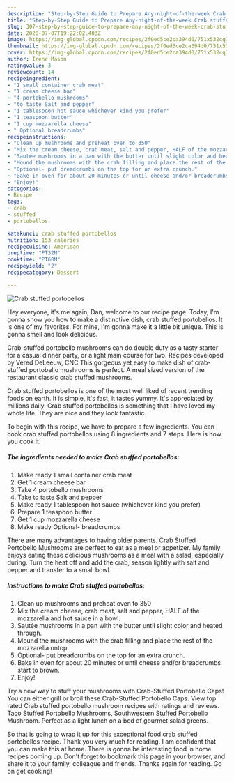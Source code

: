 ```yaml
---
description: "Step-by-Step Guide to Prepare Any-night-of-the-week Crab stuffed portobellos"
title: "Step-by-Step Guide to Prepare Any-night-of-the-week Crab stuffed portobellos"
slug: 307-step-by-step-guide-to-prepare-any-night-of-the-week-crab-stuffed-portobellos
date: 2020-07-07T19:22:02.403Z
image: https://img-global.cpcdn.com/recipes/2f0ed5ce2ca394d0/751x532cq70/crab-stuffed-portobellos-recipe-main-photo.jpg
thumbnail: https://img-global.cpcdn.com/recipes/2f0ed5ce2ca394d0/751x532cq70/crab-stuffed-portobellos-recipe-main-photo.jpg
cover: https://img-global.cpcdn.com/recipes/2f0ed5ce2ca394d0/751x532cq70/crab-stuffed-portobellos-recipe-main-photo.jpg
author: Irene Mason
ratingvalue: 3
reviewcount: 14
recipeingredient:
- "1 small container crab meat"
- "1 cream cheese bar"
- "4 portobello mushrooms"
- "to taste Salt and pepper"
- "1 tablespoon hot sauce whichever kind you prefer"
- "1 teaspoon butter"
- "1 cup mozzarella cheese"
- " Optional breadcrumbs"
recipeinstructions:
- "Clean up mushrooms and preheat oven to 350"
- "Mix the cream cheese, crab meat, salt and pepper, HALF of the mozzarella and hot sauce in a bowl."
- "Sautée mushrooms in a pan with the butter until slight color and heated through."
- "Mound the mushrooms with the crab filling and place the rest of the mozzarella ontop."
- "Optional- put breadcrumbs on the top for an extra crunch."
- "Bake in oven for about 20 minutes or until cheese and/or breadcrumbs start to brown."
- "Enjoy!"
categories:
- Recipe
tags:
- crab
- stuffed
- portobellos

katakunci: crab stuffed portobellos 
nutrition: 153 calories
recipecuisine: American
preptime: "PT32M"
cooktime: "PT60M"
recipeyield: "2"
recipecategory: Dessert

---
```



![Crab stuffed portobellos](https://img-global.cpcdn.com/recipes/2f0ed5ce2ca394d0/751x532cq70/crab-stuffed-portobellos-recipe-main-photo.jpg)

Hey everyone, it's me again, Dan, welcome to our recipe page. Today, I'm gonna show you how to make a distinctive dish, crab stuffed portobellos. It is one of my favorites. For mine, I'm gonna make it a little bit unique. This is gonna smell and look delicious.

Crab-stuffed portobello mushrooms can do double duty as a tasty starter for a casual dinner party, or a light main course for two. Recipes developed by Vered DeLeeuw, CNC This gorgeous yet easy to make dish of crab-stuffed portobello mushrooms is perfect. A meal sized version of the restaurant classic crab stuffed mushrooms.

Crab stuffed portobellos is one of the most well liked of recent trending foods on earth. It is simple, it's fast, it tastes yummy. It's appreciated by millions daily. Crab stuffed portobellos is something that I have loved my whole life. They are nice and they look fantastic.


To begin with this recipe, we have to prepare a few ingredients. You can cook crab stuffed portobellos using 8 ingredients and 7 steps. Here is how you cook it.

<!--inarticleads1-->

##### The ingredients needed to make Crab stuffed portobellos:

1. Make ready 1 small container crab meat
1. Get 1 cream cheese bar
1. Take 4 portobello mushrooms
1. Take to taste Salt and pepper
1. Make ready 1 tablespoon hot sauce (whichever kind you prefer)
1. Prepare 1 teaspoon butter
1. Get 1 cup mozzarella cheese
1. Make ready  Optional- breadcrumbs


There are many advantages to having older parents. Crab Stuffed Portobello Mushrooms are perfect to eat as a meal or appetizer. My family enjoys eating these delicious mushrooms as a meal with a salad, especially during. Turn the heat off and add the crab, season lightly with salt and pepper and transfer to a small bowl. 

<!--inarticleads2-->

##### Instructions to make Crab stuffed portobellos:

1. Clean up mushrooms and preheat oven to 350
1. Mix the cream cheese, crab meat, salt and pepper, HALF of the mozzarella and hot sauce in a bowl.
1. Sautée mushrooms in a pan with the butter until slight color and heated through.
1. Mound the mushrooms with the crab filling and place the rest of the mozzarella ontop.
1. Optional- put breadcrumbs on the top for an extra crunch.
1. Bake in oven for about 20 minutes or until cheese and/or breadcrumbs start to brown.
1. Enjoy!


Try a new way to stuff your mushrooms with Crab-Stuffed Portobello Caps! You can either grill or broil these Crab-Stuffed Portobello Caps. View top rated Crab stuffed portobello mushroom recipes with ratings and reviews. Taco Stuffed Portobello Mushrooms, Southwestern Stuffed Portobello Mushroom. Perfect as a light lunch on a bed of gourmet salad greens. 

So that is going to wrap it up for this exceptional food crab stuffed portobellos recipe. Thank you very much for reading. I am confident that you can make this at home. There is gonna be interesting food in home recipes coming up. Don't forget to bookmark this page in your browser, and share it to your family, colleague and friends. Thanks again for reading. Go on get cooking!
